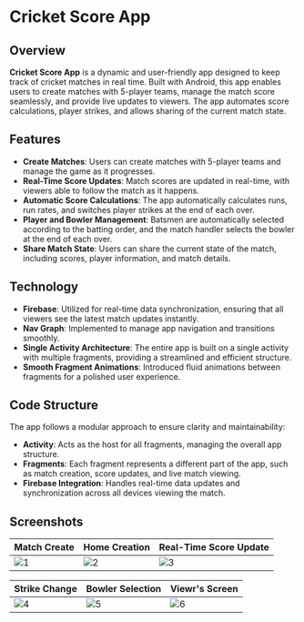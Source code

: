 # Cricket Score App

## Overview
**Cricket Score App** is a dynamic and user-friendly app designed to keep track of cricket matches in real time. Built with Android, this app enables users to create matches with 5-player teams, manage the match score seamlessly, and provide live updates to viewers. The app automates score calculations, player strikes, and allows sharing of the current match state.

## Features
- **Create Matches**: Users can create matches with 5-player teams and manage the game as it progresses.
- **Real-Time Score Updates**: Match scores are updated in real-time, with viewers able to follow the match as it happens.
- **Automatic Score Calculations**: The app automatically calculates runs, run rates, and switches player strikes at the end of each over.
- **Player and Bowler Management**: Batsmen are automatically selected according to the batting order, and the match handler selects the bowler at the end of each over.
- **Share Match State**: Users can share the current state of the match, including scores, player information, and match details.

## Technology
- **Firebase**: Utilized for real-time data synchronization, ensuring that all viewers see the latest match updates instantly.
- **Nav Graph**: Implemented to manage app navigation and transitions smoothly.
- **Single Activity Architecture**: The entire app is built on a single activity with multiple fragments, providing a streamlined and efficient structure.
- **Smooth Fragment Animations**: Introduced fluid animations between fragments for a polished user experience.

## Code Structure
The app follows a modular approach to ensure clarity and maintainability:
- **Activity**: Acts as the host for all fragments, managing the overall app structure.
- **Fragments**: Each fragment represents a different part of the app, such as match creation, score updates, and live match viewing.
- **Firebase Integration**: Handles real-time data updates and synchronization across all devices viewing the match.

## Screenshots

| Match Create | Home Creation | Real-Time Score Update |
|-------------|----------------|------------------------|
| ![1](https://github.com/user-attachments/assets/655778b0-40ea-4e6f-abba-ea746a031c29) | ![2](https://github.com/user-attachments/assets/733bb51d-0cac-4f77-a5c5-e79dde1a1904) | ![3](https://github.com/user-attachments/assets/1f91e43e-873a-495f-ae90-3d0d75bb39e1) |

| Strike Change | Bowler Selection | Viewr's Screen |
|-------------------|------------------|---------------|
| ![4](https://github.com/user-attachments/assets/b41baf64-0b6a-486c-9fed-1456f31686d2) | ![5](https://github.com/user-attachments/assets/909ee0ed-9e1f-4b14-996c-11c81014c3a6) | ![6](https://github.com/user-attachments/assets/fdfe8cd6-5ae2-47d9-8f34-7a79c7417140) |
